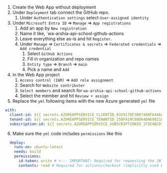 1. Create the Web App without deployment
2. Under `Deployment` tab connect the GitHub repo.
	1. Under `Authentication settings` select `User-assigned identity`
3. Under `Microsoft Entra ID` => `Manage` => `App registrations`
	1. Add an app by `New registration`
	2. Name it like, `wa-arshia-api-school-github-actions
	3. Leave everything else as-is and hit `Register`. 
	4. Under `Manage` => `Certificates & secrets` => `Federated credentials` => `Add credential`
		1. Select `GitHub Actions`
		2. Fill in organization and repo names
		3. `Entity type` => `Branch` => `main`
		4. Pick a name and `Add`
4. In the Web App project
	1. `Access control (IAM)` => `Add role assignment`
	2. Search for `Website contributer`
	3. `Select members` and search for `wa-arshia-api-school-github-actions`
	4. Select the member and hit `Review + assign`
5. Replace the `yml` following items with the new Azure generated `yml` file 
```yml
with:
  client-id: ${{ secrets.AZUREAPPSERVICE_CLIENTID_032917DF3B07488FA446A37DE1C9A28E }}
  tenant-id: ${{ secrets.AZUREAPPSERVICE_TENANTID_250FA19C80D64DA69821A2A1C72E6446 }}
  subscription-id: ${{ secrets.AZUREAPPSERVICE_SUBSCRIPTIONID_1F5E4BCD74334236B7A5CCF299960165 }}
```
6. Make sure the `yml` code includes `permissions` like this
```yml
  deploy:
    runs-on: ubuntu-latest
    needs: build
    permissions:
      id-token: write # <--- IMPORTANT: Required for requesting the JWT for OIDC login
      contents: read # Required for actions/checkout (implicitly used by download-artifact)
```
	
